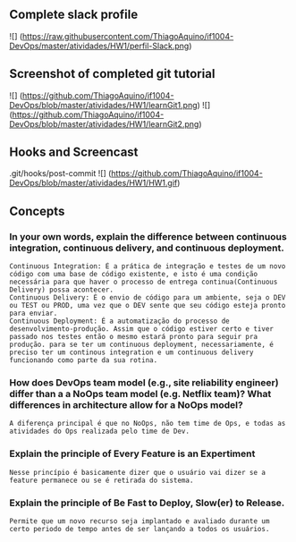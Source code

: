 ## Complete slack profile

![] (https://raw.githubusercontent.com/ThiagoAquino/if1004-DevOps/master/atividades/HW1/perfil-Slack.png)

## Screenshot of completed git tutorial

![] (https://github.com/ThiagoAquino/if1004-DevOps/blob/master/atividades/HW1/learnGit1.png)
![] (https://github.com/ThiagoAquino/if1004-DevOps/blob/master/atividades/HW1/learnGit2.png)

## Hooks and Screencast

.git/hooks/post-commit
![] (https://github.com/ThiagoAquino/if1004-DevOps/blob/master/atividades/HW1/HW1.gif)

## Concepts

### In your own words, explain the difference between continuous integration, continuous delivery, and continuous deployment.
	Continuous Integration: É a prática de integração e testes de um novo código com uma base de código existente, e isto é uma condição necessária para que haver o processo de entrega continua(Continuous Delivery) possa acontecer.
	Continuous Delivery: É o envio de código para um ambiente, seja o DEV ou TEST ou PROD, uma vez que o DEV sente que seu código esteja pronto para enviar.
	Continuous Deployment: É a automatização do processo de desenvolvimento-produção. Assim que o código estiver certo e tiver passado nos testes então o mesmo estará pronto para seguir pra produção. para se ter um continuous deployment, necessariamente, é preciso ter um continous integration e um continuous delivery funcionando como parte da sua rotina.

### How does DevOps team model (e.g., site reliability engineer) differ than a a NoOps team model (e.g. Netflix team)? What differences in architecture allow for a NoOps model?
	A diferença principal é que no NoOps, não tem time de Ops, e todas as atividades do Ops realizada pelo time de Dev.

### Explain the principle of Every Feature is an Expertiment
	Nesse princípio é basicamente dizer que o usuário vai dizer se a feature permanece ou se é retirada do sistema.

### Explain the principle of Be Fast to Deploy, Slow(er) to Release.
	Permite que um novo recurso seja implantado e avaliado durante um certo periodo de tempo antes de ser lançando a todos os usuários.

